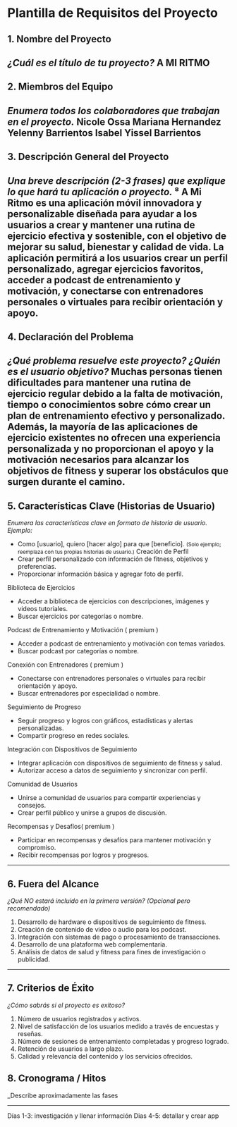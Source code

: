 # Plantilla de Requisitos del Proyecto

## 1. Nombre del Proyecto  
_¿Cuál es el título de tu proyecto?_
A MI RITMO
---

## 2. Miembros del Equipo  
_Enumera todos los colaboradores que trabajan en el proyecto._
Nicole Ossa
Mariana Hernandez 
Yelenny Barrientos 
Isabel
Yissel Barrientos 
---

## 3. Descripción General del Proyecto  
_Una breve descripción (2-3 frases) que explique lo que hará tu aplicación o proyecto._
⁸
 A Mi Ritmo es una aplicación móvil innovadora y personalizable diseñada para ayudar a los usuarios a crear y mantener una rutina de ejercicio efectiva y sostenible, con el objetivo de mejorar su salud, bienestar y calidad de vida. La aplicación permitirá a los usuarios crear un perfil personalizado, agregar ejercicios favoritos, acceder a podcast de entrenamiento y motivación, y conectarse con entrenadores personales o virtuales para recibir orientación y apoyo.
---

## 4. Declaración del Problema  
_¿Qué problema resuelve este proyecto? ¿Quién es el usuario objetivo?_
Muchas personas tienen dificultades para mantener una rutina de ejercicio regular debido a la falta de motivación, tiempo o conocimientos sobre cómo crear un plan de entrenamiento efectivo y personalizado. Además, la mayoría de las aplicaciones de ejercicio existentes no ofrecen una experiencia personalizada y no proporcionan el apoyo y la motivación necesarios para alcanzar los objetivos de fitness y superar los obstáculos que surgen durante el camino.
---

## 5. Características Clave (Historias de Usuario)  
_Enumera las características clave en formato de historia de usuario. Ejemplo:_  
- Como [usuario], quiero [hacer algo] para que [beneficio].
  <small>(Solo ejemplo; reemplaza con tus propias historias de usuario.)</small>
Creación de Perfil
- Crear perfil personalizado con información de fitness, objetivos y preferencias.
- Proporcionar información básica y agregar foto de perfil.

Biblioteca de Ejercicios
- Acceder a biblioteca de ejercicios con descripciones, imágenes y videos tutoriales.
- Buscar ejercicios por categorías o nombre.

Podcast de Entrenamiento y Motivación ( premium )
- Acceder a podcast de entrenamiento y motivación con temas variados.
- Buscar podcast por categorías o nombre.

Conexión con Entrenadores ( premium )
- Conectarse con entrenadores personales o virtuales para recibir orientación y apoyo.
- Buscar entrenadores por especialidad o nombre.

Seguimiento de Progreso
- Seguir progreso y logros con gráficos, estadísticas y alertas personalizadas.
- Compartir progreso en redes sociales.

Integración con Dispositivos de Seguimiento
- Integrar aplicación con dispositivos de seguimiento de fitness y salud.
- Autorizar acceso a datos de seguimiento y sincronizar con perfil.

 Comunidad de Usuarios
- Unirse a comunidad de usuarios para compartir experiencias y consejos.
- Crear perfil público y unirse a grupos de discusión.

Recompensas y Desafíos( premium ) 
- Participar en recompensas y desafíos para mantener motivación y compromiso.
- Recibir recompensas por logros y progresos.
---

## 6. Fuera del Alcance  
_¿Qué NO estará incluido en la primera versión? (Opcional pero recomendado)_
1. Desarrollo de hardware o dispositivos de seguimiento de fitness.
2. Creación de contenido de video o audio para los podcast.
3. Integración con sistemas de pago o procesamiento de transacciones.
4. Desarrollo de una plataforma web complementaria.
5. Análisis de datos de salud y fitness para fines de investigación o publicidad.
---

## 7. Criterios de Éxito  
_¿Cómo sabrás si el proyecto es exitoso?_
1. Número de usuarios registrados y activos.
2. Nivel de satisfacción de los usuarios medido a través de encuestas y reseñas.
3. Número de sesiones de entrenamiento completadas y progreso logrado.
4. Retención de usuarios a largo plazo.
5. Calidad y relevancia del contenido y los servicios ofrecidos.
## 8. Cronograma / Hitos  
_Describe aproximadamente las fases
  
---
Días 1-3: investigación y llenar información 
Dias 4-5: detallar y crear app
